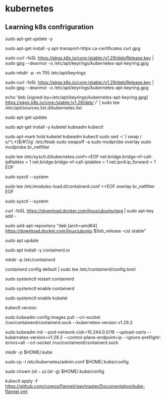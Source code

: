 # kubernetes
Learning k8s confriguration 
---------------------------------------

sudo apt-get update -y

sudo apt-get install -y apt-transport-https ca-certificates curl gpg

sudo curl -fsSL https://pkgs.k8s.io/core:/stable:/v1.29/deb/Release.key | sudo gpg --dearmor -o /etc/apt/keyrings/kubernetes-apt-keyring.gpg

sudo mkdir -p -m 755 /etc/apt/keyrings

sudo curl -fsSL https://pkgs.k8s.io/core:/stable:/v1.29/deb/Release.key | sudo gpg --dearmor -o /etc/apt/keyrings/kubernetes-apt-keyring.gpg

echo 'deb [signed-by=/etc/apt/keyrings/kubernetes-apt-keyring.gpg] https://pkgs.k8s.io/core:/stable:/v1.29/deb/ /' | sudo tee /etc/apt/sources.list.d/kubernetes.list

sudo apt-get update

sudo apt-get install -y kubelet kubeadm kubectl

sudo apt-mark hold kubelet kubeadm kubectl
sudo sed -i '/ swap / s/^\(.*\)$/#\1/g' /etc/fstab
sudo swapoff -a
sudo modprobe overlay
sudo modprobe br_netfilter

sudo tee /etc/sysctl.d/kubernetes.conf<<EOF
net.bridge.bridge-nf-call-ip6tables = 1
net.bridge.bridge-nf-call-iptables = 1
net.ipv4.ip_forward = 1
EOF

sudo sysctl --system

sudo tee /etc/modules-load.d/containerd.conf <<EOF
overlay
br_netfilter
EOF

sudo sysctl --system

curl -fsSL https://download.docker.com/linux/ubuntu/gpg | sudo apt-key add -

sudo add-apt-repository "deb [arch=amd64] https://download.docker.com/linux/ubuntu $(lsb_release -cs) stable"

sudo apt update

sudo apt install -y containerd.io

mkdir -p /etc/containerd

containerd config default | sudo tee /etc/containerd/config.toml

sudo systemctl restart containerd

sudo systemctl enable containerd

sudo systemctl enable kubelet

kubectl version

sudo kubeadm config images pull --cri-socket /run/containerd/containerd.sock --kubernetes-version v1.29.2

sudo kubeadm init   --pod-network-cidr=10.244.0.0/16   --upload-certs --kubernetes-version=v1.29.2  --control-plane-endpoint=ip --ignore-preflight-errors=all  --cri-socket /run/containerd/containerd.sock

mkdir -p $HOME/.kube

sudo cp -i /etc/kubernetes/admin.conf $HOME/.kube/config

sudo chown $(id -u):$(id -g) $HOME/.kube/config

kubectl apply -f https://github.com/coreos/flannel/raw/master/Documentation/kube-flannel.yml
